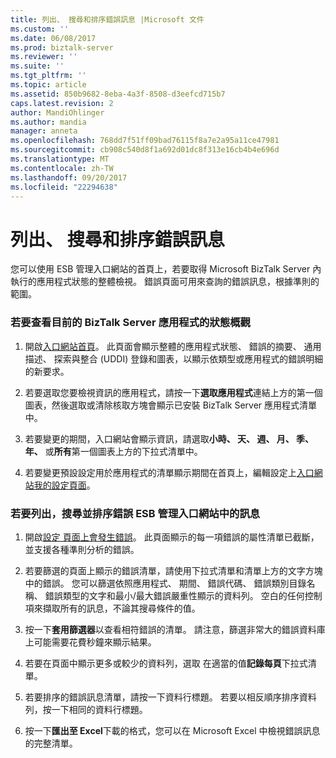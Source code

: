 ```yaml
---
title: 列出、 搜尋和排序錯誤訊息 |Microsoft 文件
ms.custom: ''
ms.date: 06/08/2017
ms.prod: biztalk-server
ms.reviewer: ''
ms.suite: ''
ms.tgt_pltfrm: ''
ms.topic: article
ms.assetid: 850b9682-8eba-4a3f-8508-d3eefcd715b7
caps.latest.revision: 2
author: MandiOhlinger
ms.author: mandia
manager: anneta
ms.openlocfilehash: 768dd7f51ff09bad76115f8a7e2a95a11ce47981
ms.sourcegitcommit: cb908c540d8f1a692d01dc8f313e16cb4b4e696d
ms.translationtype: MT
ms.contentlocale: zh-TW
ms.lasthandoff: 09/20/2017
ms.locfileid: "22294638"
---
```

# <a name="listing-searching-and-sorting-fault-messages"></a>列出、 搜尋和排序錯誤訊息
您可以使用 ESB 管理入口網站的首頁上，若要取得 Microsoft BizTalk Server 內執行的應用程式狀態的整體檢視。 錯誤頁面可用來查詢的錯誤訊息，根據準則的範圍。  
  
### <a name="to-see-an-overview-of-the-status-of-current-biztalk-server-applications"></a>若要查看目前的 BizTalk Server 應用程式的狀態概觀  
  
1.  開啟[入口網站首頁](../esb-toolkit/portal-home-page.md)。 此頁面會顯示整體的應用程式狀態、 錯誤的摘要、 通用描述、 探索與整合 (UDDI) 登錄和圖表，以顯示依類型或應用程式的錯誤明細的新要求。  
  
2.  若要選取您要檢視資訊的應用程式，請按一下**選取應用程式**連結上方的第一個圖表，然後選取或清除核取方塊會顯示已安裝 BizTalk Server 應用程式清單中。  
  
3.  若要變更的期間，入口網站會顯示資訊，請選取**小時、 天、 週、 月、 季、 年、** 或**所有**第一個圖表上方的下拉式清單中。  
  
4.  若要變更預設設定用於應用程式的清單顯示期間在首頁上，編輯設定上[入口網站我的設定頁面](../esb-toolkit/portal-my-settings-page.md)。  
  
### <a name="to-list-search-for-and-sort-fault-messages-in-the-esb-management-portal"></a>若要列出，搜尋並排序錯誤 ESB 管理入口網站中的訊息  
  
1.  開啟[設定 頁面上會發生錯誤](../esb-toolkit/fault-settings-page.md)。 此頁面顯示的每一項錯誤的屬性清單已截斷，並支援各種準則分析的錯誤。  
  
2.  若要篩選的頁面上顯示的錯誤清單，請使用下拉式清單和清單上方的文字方塊中的錯誤。 您可以篩選依照應用程式、 期間、 錯誤代碼、 錯誤類別目錄名稱、 錯誤類型的文字和最小/最大錯誤嚴重性顯示的資料列。 空白的任何控制項來擷取所有的訊息，不論其搜尋條件的值。  
  
3.  按一下**套用篩選器**以查看相符錯誤的清單。 請注意，篩選非常大的錯誤資料庫上可能需要花費秒鐘來顯示結果。  
  
4.  若要在頁面中顯示更多或較少的資料列，選取 在適當的值**記錄每頁**下拉式清單。  
  
5.  若要排序的錯誤訊息清單，請按一下資料行標題。 若要以相反順序排序資料列，按一下相同的資料行標題。  
  
6.  按一下**匯出至 Excel**下載的格式，您可以在 Microsoft Excel 中檢視錯誤訊息的完整清單。